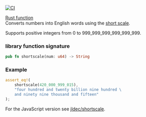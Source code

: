 [![CI](https://github.com/jldec/shortscale-rs/workflows/CI/badge.svg)](https://github.com/jldec/shortscale-rs/actions)

[Rust function](https://docs.rs/shortscale)  
Converts numbers into English words using the [short scale](https://en.wikipedia.org/wiki/Long_and_short_scales#Comparison).

Supports positive integers from 0 to 999_999_999_999_999_999.

### library function signature
```rust
pub fn shortscale(num: u64) -> String
```

### Example
```rust
assert_eq!(
    shortscale(420_000_999_015),
    "four hundred and twenty billion nine hundred \
    and ninety nine thousand and fifteen"
);
```

For the JavaScript version see [jldec/shortscale](https://github.com/jldec/shortscale).

